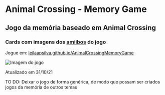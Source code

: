 # Animal Crossing - Memory Game
## Jogo da memória baseado em Animal Crossing

### Cards com imagens dos [amiibos](https://animal-crossing.com/amiibo/collections/series-1-4-amiibo-cards) do jogo

Jogue em:
[leilaapsilva.github.io/AnimalCrossingMemoryGame](leilaapsilva.github.io/AnimalCrossingMemoryGame)



![Imagem do jogo](img/printscreen.png)

Atualizado em 31/10/21

TO DO: Deixar o jogo de forma genérica, de modo que possam ser criados jogos da memória de outros temas
